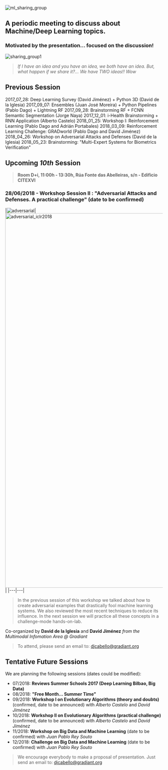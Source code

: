 ![ml_sharing_group](https://user-images.githubusercontent.com/30496090/37024691-ddf45440-2129-11e8-96f6-eca21a083b0e.png)

## A periodic meeting to discuss about Machine/Deep Learning topics. 
### Motivated by the presentation... focused on the discussion!
![sharing_group1](https://user-images.githubusercontent.com/30496090/31537549-e4db5ada-b002-11e7-9385-3dc08004c3e0.jpg)
> *If I have an idea and you have an idea, we both have an idea. But, what happen if we share it?... 
> We have TWO ideas!! Wow*

## Previous Session
2017_07_28: Deep Learning Survey (David Jiménez) + Python 3D (David de la Iglesia)
2017_09_07: Ensembles (Juan José Moreira) + Python Pipelines (Pablo Dago) + Lightning RF 
2017_09_28: Brainstorming RF + FCNN Semantic Segmentation (Jorge Naya)
2017_12_01: i-Health Brainstorming + RNN Application (Alberto Castelo)
2018_01_25: Workshop I: Reinforcement Learning (Pablo Dago and Adrián Portabales)
2018_03_09: Reinforcement Learning Challenge: GRADworld (Pablo Dago and David Jiménez)
2018_04_26: Workshop on Adversarial Attacks and Defenses (David de la Iglesia)
2018_05_23: Brainstorming: "Multi-Expert Systems for Biometrics Verification"

## Upcoming ***10th*** Session
> **Room D+i, 11:00h - 13:30h, Rúa Fonte das Abelleiras, s/n - Edificio CITEXVI**
### 28/06/2018 - Workshop Session II : "Adversarial Attacks and Defenses. A practical challenge" (date to be confirmed) 

|![adversarial](https://user-images.githubusercontent.com/30496090/40491705-1016018e-5f6f-11e8-8dd3-4bc60d4d6088.png)|
<img width="1196" alt="adversarial_iclr2018" src="https://user-images.githubusercontent.com/30496090/40491708-12f624a6-5f6f-11e8-8f7b-4d81540bd91b.png">|
|---|---|
> In the previous session of this workshop we talked about how to create adversarial examples that drastically fool machine learning systems. We also reviewed the most recent techniques to reduce its influence. In the next session we will practice all these concepts in a challenge-mode hands-on-lab.

Co-organized by **David de la Iglesia** and **David Jiménez** *from the Multimodal Infomation Area @ Gradiant*

> To attend, please send an email to: 
> djcabello@gradiant.org


## Tentative Future Sessions
We are planning the following sessions (dates could be modified):

* 07/2018: **Reviews Summer Schools 2017 (Deep Learning Bilbao, Big Data)**
* 08/2018: **"Free Month... Summer Time"**
* 09/2018: **Workshop I on Evolutionary Algorithms (theory and doubts)** (confirmed, date to be announced) with *Alberto Castelo* and *David Jiménez*
* 10/2018: **Workshop II on Evolutionary Algorithms (practical challenge)** (confirmed, date to be announced)  with *Alberto Castelo* and *David Jiménez*
* 11/2018: **Workshop on Big Data and Machine Learning** (date to be confirmed) with *Juan Pablo Rey Souto* 
* 12/2018: **Challenge on Big Data and Machine Learning** (date to be confirmed) with *Juan Pablo Rey Souto*

> We encourage everybody to make a proposal of presentation. 
> Just send an email to: djcabello@gradiant.org
